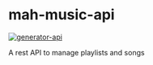# mah-music-api

[![generator-api](https://img.shields.io/badge/built%20with-generator--api-green.svg)](https://github.com/ndelvalle/generator-api)

A rest API to manage playlists and songs
